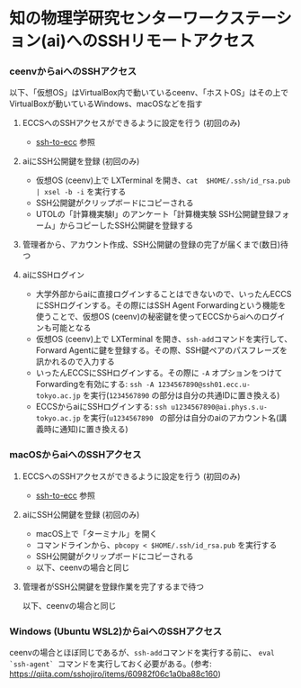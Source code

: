 # 知の物理学研究センターワークステーション(ai)へのSSHリモートアクセス

### ceenvからaiへのSSHアクセス

以下、「仮想OS」はVirtualBox内で動いているceenv、「ホストOS」はその上でVirtualBoxが動いているWindows、macOSなどを指す

1. ECCSへのSSHアクセスができるように設定を行う (初回のみ)
    - [ssh-to-ecc](ssh-to-eccs) 参照

1. aiにSSH公開鍵を登録 (初回のみ)
    - 仮想OS (ceenv)上で LXTerminal を開き、```cat  $HOME/.ssh/id_rsa.pub | xsel -b -i``` を実行する
    - SSH公開鍵がクリップボードにコピーされる
    - UTOLの「計算機実験I」のアンケート「計算機実験 SSH公開鍵登録フォーム」からコピーしたSSH公開鍵を登録する

1. 管理者から、アカウント作成、SSH公開鍵の登録の完了が届くまで(数日)待つ

1. aiにSSHログイン

    - 大学外部からaiに直接ログインすることはできないので、いったんECCSにSSHログインする。その際にはSSH Agent Forwardingという機能を使うことで、仮想OS (ceenv)の秘密鍵を使ってECCSからaiへのログインも可能となる
    - 仮想OS (ceenv)上で LXTerminal を開き、```ssh-add```コマンドを実行して、Forward Agentに鍵を登録する。その際、SSH鍵ペアのパスフレーズを訊かれるので入力する
    - いったんECCSにSSHログインする。その際に ```-A``` オプションをつけてForwardingを有効にする: ```ssh -A 1234567890@ssh01.ecc.u-tokyo.ac.jp``` を実行(```1234567890``` の部分は自分の共通IDに置き換える)
    - ECCSからaiにSSHログインする: ```ssh u1234567890@ai.phys.s.u-tokyo.ac.jp``` を実行(```u1234567890 ``` の部分は自分のaiのアカウント名(講義時に通知)に置き換える)

### macOSからaiへのSSHアクセス

1. ECCSへのSSHアクセスができるように設定を行う (初回のみ)
    - [ssh-to-ecc](ssh-to-eccs) 参照

1. aiにSSH公開鍵を登録 (初回のみ)
    - macOS上で「ターミナル」を開く
    - コマンドラインから、```pbcopy < $HOME/.ssh/id_rsa.pub``` を実行する
    - SSH公開鍵がクリップボードにコピーされる
    - 以下、ceenvの場合と同じ

1. 管理者がSSH公開鍵を登録作業を完了するまで待つ

    以下、ceenvの場合と同じ

### Windows (Ubuntu WSL2)からaiへのSSHアクセス

ceenvの場合とほぼ同じであるが、```ssh-add```コマンドを実行する前に、 ```eval `ssh-agent` ```コマンドを実行しておく必要がある。(参考: https://qiita.com/sshojiro/items/60982f06c1a0ba88c160)
